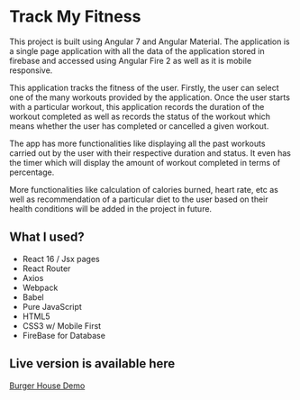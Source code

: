 # Track My Fitness


This project is built using Angular 7 and Angular Material. The application is a single page application with all the data of the application stored in firebase and accessed using Angular Fire 2 as well as it is mobile responsive.

This application tracks the fitness of the user. Firstly, the user can select one of the many workouts provided by the application. Once the user starts with a particular workout, this application records the duration of the workout completed as well as records the status of the workout which means whether the user has completed or cancelled a given workout.

The app has more functionalities like displaying all the past workouts carried out by the user with their respective duration and status. It even has the timer which will display the amount of workout completed in terms of percentage. 

More functionalities like calculation of calories burned, heart rate, etc as well as recommendation of a particular diet to the user based on their health conditions will be added in the project in future. 

## What I used?

- React 16 / Jsx pages
- React Router
- Axios
- Webpack
- Babel
- Pure JavaScript
- HTML5
- CSS3 w/ Mobile First
- FireBase for Database

## Live version is available here

[Burger House Demo](https://nishi2893.github.io/burger-house)
